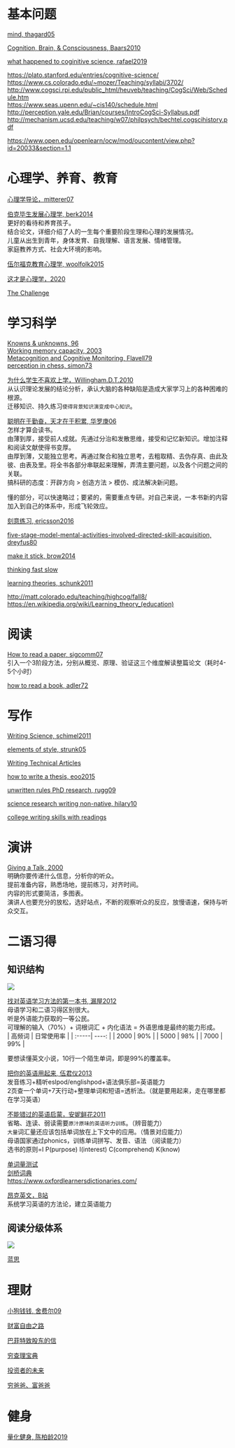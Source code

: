 # 基本问题

[mind, thagard05](https://book.douban.com/subject/1869660/)

[Cognition, Brain, & Consciousness, Baars2010](https://book.douban.com/subject/26715572/)  

[what happened to coginitive science, rafael2019](https://www.nature.com/articles/s41562-019-0626-2)

https://plato.stanford.edu/entries/cognitive-science/  
https://www.cs.colorado.edu/~mozer/Teaching/syllabi/3702/  
http://www.cogsci.rpi.edu/public_html/heuveb/teaching/CogSci/Web/Schedule.htm  
https://www.seas.upenn.edu/~cis140/schedule.html  
http://perception.yale.edu/Brian/courses/IntroCogSci-Syllabus.pdf  
http://mechanism.ucsd.edu/teaching/w07/philpsych/bechtel.cogscihistory.pdf  

https://www.open.edu/openlearn/ocw/mod/oucontent/view.php?id=20033&section=1.1

# 心理学、养育、教育
[心理学导论，mitterer07](https://book.douban.com/subject/2125973/)  

[伯克毕生发展心理学, berk2014](https://book.douban.com/subject/25773343/)  
更好的看待和养育孩子。  
结合论文，详细介绍了人的一生每个重要阶段生理和心理的发展情况。  
儿童从出生到青年，身体发育、自我理解、语言发展、情绪管理。  
家庭教养方式、社会大环境的影响。  

[伍尔福克教育心理学, woolfolk2015](https://book.douban.com/subject/26744183/)  

[这才是心理学，2020](https://book.douban.com/subject/35023259/)  

[The Challenge](https://book.douban.com/subject/26304087/)

# 学习科学

[Knowns & unknowns, 96](http://matt.colorado.edu/teaching/highcog/fall8/nbbbbchlpsu96.pdf)  
[Working memory capacity, 2003](http://matt.colorado.edu/teaching/highcog/fall8/cke3.pdf)  
[Metacognition and Cognitive Monitoring, Flavell79](https://pdfs.semanticscholar.org/ee65/2f0f63ed5b0cfe0af4cb4ea76b2ecf790c8d.pdf)  
[perception in chess, simon73](http://matt.colorado.edu/teaching/highcog/fall8/cs73.pdf)  

[为什么学生不喜欢上学，Willingham.D.T.2010](https://book.douban.com/subject/4864832/)  
从认识理论发展的结论分析，承认大脑的各种缺陷是造成大家学习上的各种困难的根源。  
迁移知识、持久练习`使得背景知识演变成中心知识`。 

[聪明在于勤奋，天才在于积累, 华罗庚06](https://book.douban.com/subject/1973934/)  
怎样才算会读书。  
由薄到厚，接受前人成就。先通过分治和发散思维，接受和记忆新知识。增加注释和阅读文献使得书变厚。  
由厚到薄，又能独立思考。再通过聚合和独立思考，去粗取精、去伪存真、由此及彼、由表及里。将全书各部分串联起来理解，弄清主要问题，以及各个问题之间的关联。  
搞科研的态度：开辟方向 > 创造方法 > 模仿、成法解决新问题。  

懂的部分，可以快速略过；要紧的，需要重点专研。对自己来说，一本书新的内容加入到自己的体系中，形成飞轮效应。  

[刻意练习, ericsson2016](https://book.douban.com/subject/26895993/)

[five-stage-model-mental-activities-involved-directed-skill-acquisition, dreyfus80](https://www.researchgate.net/publication/235125013_A_Five-Stage_Model_of_the_Mental_Activities_Involved_in_Directed_Skill_Acquisition)

[make it stick, brow2014](file:///Users/liangge/Desktop/kupdf.net_make-it-stick-the-science-of-successful-learning.pdf)

[thinking fast slow](https://paulminors.com/blog/thinking-fast-slow-book-summary-pdf/)

[learning theories, schunk2011](https://book.douban.com/subject/10579469/?from=tag)

http://matt.colorado.edu/teaching/highcog/fall8/  
https://en.wikipedia.org/wiki/Learning_theory_(education)  

# 阅读
[How to read a paper, sigcomm07](http://home.cse.ust.hk/~weiwa/teaching/Fall16-COMP6611B/reading_list/PaperReading.pdf)  
引入一个3阶段方法，分别从概览、原理、验证这三个维度解读整篇论文（耗时4-5个小时）

[how to read a book, adler72](https://book.douban.com/subject/1383525/)

# 写作

[Writing Science, schimel2011](https://book.douban.com/subject/10567201/)

[elements of style, strunk05](https://book.douban.com/subject/2210350/)  

[Writing Technical Articles](http://www.cs.columbia.edu/~hgs/etc/writing-style.html)

[how to write a thesis, eoo2015](https://book.douban.com/subject/26344722/)  

[unwritten rules PhD research, rugg09](https://book.douban.com/subject/3518087/)

[science research writing non-native, hilary10](https://book.douban.com/subject/4473481/)

[college writing skills with readings](https://book.douban.com/subject/26275079/)


# 演讲
[Giving a Talk, 2000](http://home.cse.ust.hk/~weiwa/teaching/Fall16-COMP6611B/reading_list/GivingATalk.pdf)  
明确你要传递什么信息，分析你的听众。  
提前准备内容，熟悉场地，提前练习，对齐时间。   
内容的形式要简洁，多图表。  
演讲人也要充分的放松，选好站点，不断的观察听众的反应，放慢语速，保持与听众交互。  

# 二语习得

## 知识结构
![](http://note.youdao.com/yws/public/resource/8f83e1297252c926e45efa55a901a1d2/xmlnote/WEBRESOURCE65ac24221bb2a0ee84e60f17cc057153/159)


[找对英语学习方法的第一本书, 漏屋2012](https://book.douban.com/subject/11522125/)  
母语学习和二语习得区别很大。  
听是外语能力获取的一等公民。  
可理解的输入（70%）+ 词根词汇 + 内化语法 = 外语思维是最终的能力形成。  
| 高频词 | 日常使用率 |
| :-----| ----: | 
| 2000 | 90% | 
| 5000 | 98% | 
| 7000 | 99% | 

要想读懂英文小说，10行一个陌生单词，即是99%的覆盖率。  

[把你的英语用起来, 伍君仪2013](https://book.douban.com/subject/3748247/)  
发音练习+精听eslpod/englishpod+语法俱乐部=英语能力  
2页查一个单词+7天行动+整理单词和短语=透析法。（就是要用起来，走在哪里都在学习英语）

[不能错过的英语启蒙，安妮鲜花2011](https://book.douban.com/subject/6523827/)  
省略、连读、弱读需要`原汁原味的英语听力训练`。（辨音能力）  
`大量`词汇量还应该包括单词放在上下文中的应用。（情景对应能力）  
母语国家通过phonics，训练单词拼写、发音、语法 （阅读能力）  
选书的原则=I P(purpose) I(interest) C(comprehend) K(know)  

[单词量测试](http://testyourvocab.com/)  
[剑桥词典](http://dictionary.cambridge.org)  
https://www.oxfordlearnersdictionaries.com/  

[昂克英文，B站](https://space.bilibili.com/286263737)  
系统学习英语的方法论，建立英语能力

## 阅读分级体系
![](https://pic2.zhimg.com/80/v2-0708d7588532750edb9ea40f2b2c6d89_720w.jpg)

[蓝思](https://hub.lexile.com/find-a-book/search)  

# 理财
[小狗钱钱, 舍费尔09](https://book.douban.com/subject/3576486/)

[财富自由之路](https://book.douban.com/subject/27094706/)

[巴菲特致股东的信](https://book.douban.com/subject/30164963/)

[穷查理宝典](https://book.douban.com/subject/4208757/)

[投资者的未来](https://book.douban.com/subject/30313572/)

[穷爸爸、富爸爸](https://book.douban.com/subject/1033778/)

# 健身
[量化健身, 陈柏龄2019](https://book.douban.com/subject/34912103/)
